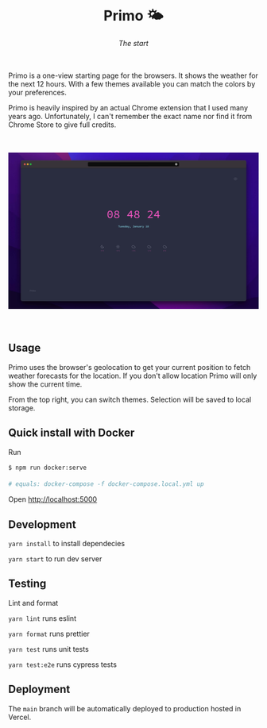 <div align="center">
    <br/>
    <h1>Primo 🌤</h1>
    <i>The start</i>
    <br/>
</div>

<br/>
<br/>

Primo is a one-view starting page for the browsers. It shows the weather for the next 12 hours.
With a few themes available you can match the colors by your preferences.

Primo is heavily inspired by an actual Chrome extension that I used many years ago.
Unfortunately, I can't remember the exact name nor find it from Chrome Store to give
full credits.

<br/>
<br/>

<div align="center">
    <img src="./docs/primo.jpg" alt="Example view of the app" />
</div>

<br/>
<br/>

## Usage

Primo uses the browser's geolocation to get your current position to fetch weather forecasts
for the location. If you don't allow location Primo will only show the current time.

From the top right, you can switch themes. Selection will be saved to local storage.


## Quick install with Docker

Run

```sh
$ npm run docker:serve

# equals: docker-compose -f docker-compose.local.yml up
```

Open [http://localhost:5000](http://localhost:5000)

## Development

`yarn install` to install dependecies

`yarn start` to run dev server

## Testing

Lint and format

`yarn lint` runs eslint

`yarn format` runs prettier

`yarn test` runs unit tests

`yarn test:e2e` runs cypress tests

## Deployment

The `main` branch will be automatically deployed to production hosted in Vercel.
